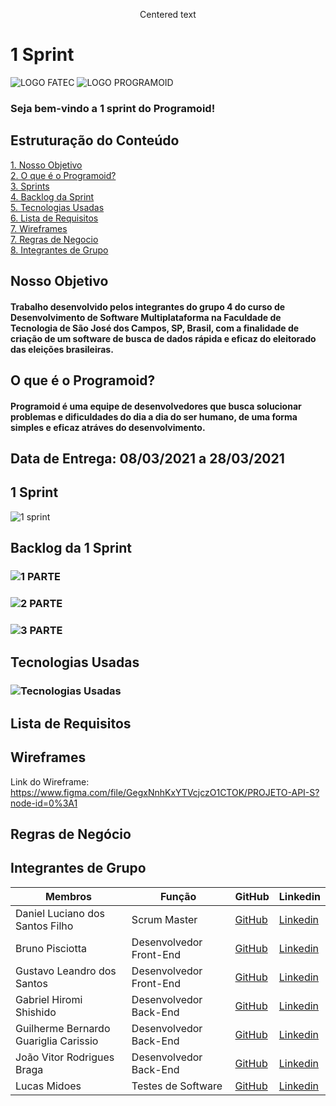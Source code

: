 <p style="text-align: center;">Centered text</p>

# 1 Sprint

![LOGO FATEC](https://fatecsjc-prd.azurewebsites.net/images/logo/fatecsjc_400x192.png)
![LOGO PROGRAMOID](https://github.com/Group-4-Fatec-SJC/Analise-Eleitorado/blob/main/assets/logo.png)

### Seja bem-vindo a 1 sprint do Programoid!

## Estruturação do Conteúdo

<a href="#Nosso_Objetivo">1. Nosso Objetivo</a><br>
<a href="#O_que_é_o_Programoid">2. O que é o Programoid?</a><br>
<a href="#Sprints">3. Sprints</a><br>
<a href="#Backlog_do_Produto">4. Backlog da Sprint</a><br>
<a href="#Tecnologias_Usadas">5. Tecnologias Usadas</a><br>
<a href="#Lista_de_Requisitos">6. Lista de Requisitos</a><br>
<a href="#Wireframes">7. Wireframes</a><br>
<a href="#Regras_de_Negocio">7. Regras de Negocio</a><br>
<a href="#Integrantes_de_Grupo">8. Integrantes de Grupo</a><br>

## <a name="Nosso_Objetivo">Nosso Objetivo</a>

#### Trabalho desenvolvido pelos integrantes do grupo 4 do curso de Desenvolvimento de Software Multiplataforma na Faculdade de Tecnologia de São José dos Campos, SP, Brasil, com a finalidade de criação de um software de busca de dados rápida e eficaz do eleitorado das eleições brasileiras.

## <a name="O_que_é_o_Programoid">O que é o Programoid?</a>

#### Programoid é uma equipe de desenvolvedores que busca solucionar problemas e dificuldades do dia a dia do ser humano, de uma forma simples e eficaz atráves do desenvolvimento.


## Data de Entrega: 08/03/2021 a 28/03/2021


## <a name="Sprints">1 Sprint</a>

![1 sprint](https://github.com/Group-4-Fatec-SJC/Analise-Eleitorado/blob/main/assets/primeira%20sprint.PNG)


## <a name="Backlog_do_Produto">Backlog da 1 Sprint</a>

### ![1 PARTE](https://github.com/Group-4-Fatec-SJC/Analise-Eleitorado/blob/1-Sprint/assets/lista%20de%20requisitos.PNG)
### ![2 PARTE](https://github.com/Group-4-Fatec-SJC/Analise-Eleitorado/blob/1-Sprint/assets/WIREFRAMES.PNG)
### ![3 PARTE](https://github.com/Group-4-Fatec-SJC/Analise-Eleitorado/blob/1-Sprint/assets/regras%20de%20neg%C3%B3cios.PNG)

## <a name="Tecnologias_Usadas">Tecnologias Usadas</a>
### ![Tecnologias Usadas](https://github.com/Group-4-Fatec-SJC/Analise-Eleitorado/blob/1-Sprint/assets/Tecnologias%20Utilizadas%20c%C3%B3pia.png)

## <a name="Lista_de_Requisitos">Lista de Requisitos</a>

## <a name="Wireframes">Wireframes</a>

Link do Wireframe: https://www.figma.com/file/GegxNnhKxYTVcjczO1CTOK/PROJETO-API-S?node-id=0%3A1

## <a name="Regras_de_Negocio">Regras de Negócio</a>

## <a name="Integrantes_de_Grupo">Integrantes de Grupo</a>

Membros   | Função  | GitHub  | Linkedin |
--------- | ---------  | ---------  | --------- |
Daniel Luciano dos Santos Filho                   | Scrum Master   |  [GitHub](https://github.com/daniellsfilho)  | [Linkedin](linkedin)   |
Bruno Pisciotta                | Desenvolvedor Front-End  |  [GitHub](https://github.com/bruno-pisciotta281)  | [Linkedin](https://www.linkedin.com/in/bruno-pisciotta-577216198)        |
Gustavo Leandro dos Santos     | Desenvolvedor Front-End  |  [GitHub](https://github.com/gustavols)  | [Linkedin](https://www.linkedin.com/in/gustavo-santos-a0657219b/)                                                  |
Gabriel Hiromi Shishido | Desenvolvedor Back-End  |  [GitHub](https://github.com/Gabriel-Shishido)  | [Linkedin](https://www.linkedin.com/in/gabriel-hiromi-shishido-55b0621ba)    |
Guilherme Bernardo Guariglia Carissio | Desenvolvedor Back-End  |  [GitHub](https://github.com/GuilhermeCarissio777)  | [Linkedin](https://www.linkedin.com/in/guilherme-carissio-7275a4207)    |
João Vitor Rodrigues Braga | Desenvolvedor Back-End  |  [GitHub](https://github.com/jvrb)  | [Linkedin](https://www.linkedin.com/in/joaovitor-rodriguesbraga/)    |
Lucas Midoes                   | Testes de Software  |  [GitHub](https://github.com/LykeMidrod)  | [Linkedin](https://www.linkedin.com/in/ㅤlucas-midões-r-a5333110b)               |









